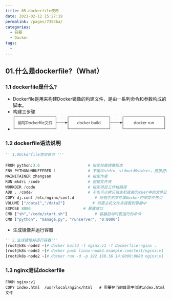 ```yaml
---
title: 05.dockerfile使用
date: 2021-02-12 15:27:19
permalink: /pages/7393ba/
categories:
  - 容器
  - Docker
tags:
  - 
---
```



## 01.什么是dockerfile?（What）

### 1.1 dockerfile是什么?

- Dockerfile是用来构建Docker镜像的构建文件，是由一系列命令和参数构成的脚本。
- 构建三步骤
- <img src="./assets/image-20200308115655548.png" style="width: 600px; margin-left: 0px;"> </img>

### 1.2 dockerfile语法说明

```python
'''1.DOckerfile常用命令 '''

FROM python:3.6                     # 指定拉取镜像版本
ENV PYTHONUNBUFFERED 1              # 不缓冲stdin、stdout和stderr，直接把输出重定向到文件
MAINITAINER zhangsan                # 指定作者
RUN mkdri /code                     # 创建文件夹
WORKDIR /code                       # 指定项目工作根路径
ADD . /code/                        # 不仅可以拷贝宿主机或者docker中的文件还可以下载网上的（add http://www.exaple.com/down）
COPY dj.conf /etc/nginx/conf.d         # 将宿主机文件或docker内部文件拷贝
VOLUME ["/data1","/data2"]            # 将宿主机文件夹挂载到容器中
EXPOSE 8080                       # 暴露端口
CMD ["sh","/code/start.sh"]            # 容器启动时要运行的命令
CMD ["python", "manage.py", "runserver", "0:8000"]
```

- 生成镜像并运行容器

```python
'''2.生成镜像并运行容器'''
[root@k8s-node2 ~]# docker build -t nginx:v1 -f Dockerfile-nginx .         # 使用Dockerfile-nginx文件生成镜像 nginx:v1
[root@k8s-node2 ~]# docker push linux-node4.example.com/test/nginx:v1      # 推送镜像到harbor中
[root@k8s-node2 ~]# docker run -d -p 192.168.56.14:8000:8080 nginx:v1      # 运行docker容器
```

### 1.3 nginx测试dockerfile

```
FROM nginx:v1
COPY index.html  /usr/local/nginx/html   # 需要在当前目录中创建index.html文件
```





